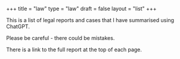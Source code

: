 +++
title = "law"
type = "law"
draft = false
layout = "list"
+++

This is a list of legal reports and cases that I have summarised using ChatGPT. 

Please be careful - there could be mistakes. 

There is a link to the full report at the top of each page. 
